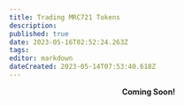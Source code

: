 ```yaml
---
title: Trading MRC721 Tokens
description: 
published: true
date: 2023-05-16T02:52:24.263Z
tags: 
editor: markdown
dateCreated: 2023-05-14T07:53:40.618Z
---
```


<p style="text-align: center;"><strong>Coming Soon!</strong></p>